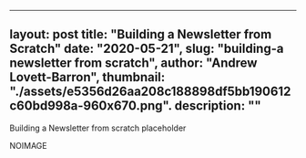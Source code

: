 
---
layout: post
title: "Building a Newsletter from Scratch"
date: "2020-05-21",
slug: "building-a newsletter from scratch",
author: "Andrew Lovett-Barron",
thumbnail: "./assets/e5356d26aa208c188898df5bb190612c60bd998a-960x670.png".
description: ""
---

Building a Newsletter from scratch placeholder





NOIMAGE
